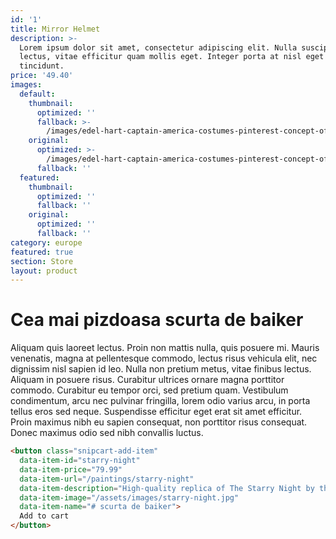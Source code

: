 ```yaml
---
id: '1'
title: Mirror Helmet
description: >-
  Lorem ipsum dolor sit amet, consectetur adipiscing elit. Nulla suscipit velit
  lectus, vitae efficitur quam mollis eget. Integer porta at nisl eget
  tincidunt.
price: '49.40'
images:
  default:
    thumbnail:
      optimized: ''
      fallback: >-
        /images/edel-hart-captain-america-costumes-pinterest-concept-of-winter-motorcycle-gear-of-winter-motorcycle-gear_large.jpg
    original:
      optimized: >-
        /images/edel-hart-captain-america-costumes-pinterest-concept-of-winter-motorcycle-gear-of-winter-motorcycle-gear_large.jpg
      fallback: ''
  featured:
    thumbnail:
      optimized: ''
      fallback: ''
    original:
      optimized: ''
      fallback: ''
category: europe
featured: true
section: Store
layout: product
---
```

# Cea mai pizdoasa scurta de baiker

Aliquam quis laoreet lectus. Proin non mattis nulla, quis posuere mi. Mauris venenatis, magna at pellentesque commodo, lectus risus vehicula elit, nec dignissim nisl sapien id leo. Nulla non pretium metus, vitae finibus lectus. Aliquam in posuere risus. Curabitur ultrices ornare magna porttitor commodo. Curabitur eu tempor orci, sed pretium quam. Vestibulum condimentum, arcu nec pulvinar fringilla, lorem odio varius arcu, in porta tellus eros sed neque. Suspendisse efficitur eget erat sit amet efficitur. Proin maximus nibh eu sapien consequat, non porttitor risus consequat. Donec maximus odio sed nibh convallis luctus.





```html
<button class="snipcart-add-item"
  data-item-id="starry-night"
  data-item-price="79.99"
  data-item-url="/paintings/starry-night"
  data-item-description="High-quality replica of The Starry Night by the Dutch post-impressionist painter Vincent van Gogh."
  data-item-image="/assets/images/starry-night.jpg"
  data-item-name="# scurta de baiker">
  Add to cart
</button>
```